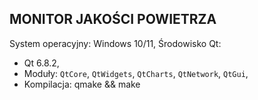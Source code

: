 ## **MONITOR JAKOŚCI POWIETRZA**
System operacyjny: Windows 10/11,
Środowisko Qt: 
  - Qt 6.8.2,
  - Moduły: `QtCore`, `QtWidgets`, `QtCharts`, `QtNetwork`, `QtGui`,
  - Kompilacja: qmake && make
